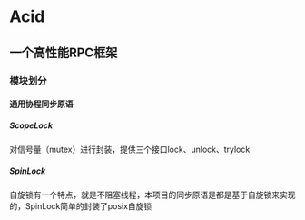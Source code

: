 # Acid
## 一个高性能RPC框架


### 模块划分
#### 通用协程同步原语


##### ScopeLock
对信号量（mutex）进行封装，提供三个接口lock、unlock、trylock

##### SpinLock
自旋锁有一个特点，就是不阻塞线程，本项目的同步原语是都是基于自旋锁来实现的，SpinLock简单的封装了posix自旋锁
